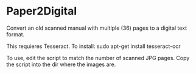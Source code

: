 # Paper2Digital
Convert an old scanned manual with multiple (36) pages to a digital text format.

This requieres Tesseract. To install:
sudo apt-get install tesseract-ocr

To use, edit the script to match the number of scanned JPG pages. Copy the script into the dir where the images are.
